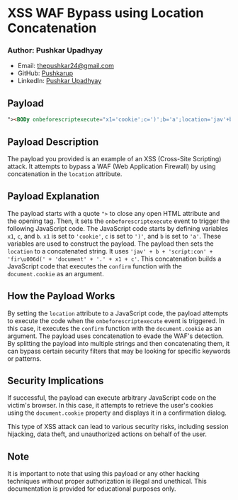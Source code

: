 # XSS WAF Bypass using Location Concatenation

### Author: Pushkar Upadhyay
- Email: thepushkar24@gmail.com
- GitHub: [Pushkarup](https://github.com/Pushkarup)
- LinkedIn: [Pushkar Upadhyay](https://www.linkedin.com/in/pushkar-upadhyay-24p/)


## Payload

```html
"><BODy onbeforescriptexecute="x1='cookie';c=')';b='a';location='jav'+b+'script:con'+'fir\u006d('+'document'+'.'+x1+c)">
```

## Payload Description
The payload you provided is an example of an XSS (Cross-Site Scripting) attack. It attempts to bypass a WAF (Web Application Firewall) by using concatenation in the `location` attribute.

## Payload Explanation
The payload starts with a quote `">` to close any open HTML attribute and the opening tag. Then, it sets the `onbeforescriptexecute` event to trigger the following JavaScript code.
The JavaScript code starts by defining variables `x1`, `c`, and `b`. `x1` is set to `'cookie'`, `c` is set to `')'`, and `b` is set to `'a'`. These variables are used to construct the payload.
The payload then sets the `location` to a concatenated string. It uses `'jav' + b + 'script:con' + 'fir\u006d(' + 'document' + '.' + x1 + c'`. This concatenation builds a JavaScript code that executes the `confirm` function with the `document.cookie` as an argument.

## How the Payload Works
By setting the `location` attribute to a JavaScript code, the payload attempts to execute the code when the `onbeforescriptexecute` event is triggered. In this case, it executes the `confirm` function with the `document.cookie` as an argument.
The payload uses concatenation to evade the WAF's detection. By splitting the payload into multiple strings and then concatenating them, it can bypass certain security filters that may be looking for specific keywords or patterns.

## Security Implications
If successful, the payload can execute arbitrary JavaScript code on the victim's browser. In this case, it attempts to retrieve the user's cookies using the `document.cookie` property and displays it in a confirmation dialog.

This type of XSS attack can lead to various security risks, including session hijacking, data theft, and unauthorized actions on behalf of the user.

## Note 
It is important to note that using this payload or any other hacking techniques without proper authorization is illegal and unethical. This documentation is provided for educational purposes only.

